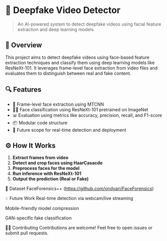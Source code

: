 # 🧠 Deepfake Video Detector

> An AI-powered system to detect deepfake videos using facial feature extraction and deep learning models.

## 📌 Overview

This project aims to detect deepfake videos using face-based feature extraction techniques and classify them using deep learning models like ResNeXt-101. It leverages frame-level face extraction from video files and evaluates them to distinguish between real and fake content.

## 🔍 Features

- 🎥 Frame-level face extraction using MTCNN
- 🧑‍💻 Face classification using ResNeXt-101 pretrained on ImageNet
- 📊 Evaluation using metrics like accuracy, precision, recall, and F1-score
- 📦 Modular code structure
- 🚀 Future scope for real-time detection and deployment


## ⚙️ How It Works

1. **Extract frames from video**
2. **Detect and crop faces using HaarCasacde**
3. **Preprocess faces for the model**
4. **Run inference with ResNeXt-101**
5. **Output the prediction (Real or Fake)**

🔬 Dataset
FaceForensics++ (https://github.com/ondyari/FaceForensics)

💡 Future Work
Real-time detection via webcam/live streaming

Mobile-friendly model compression

GAN-specific fake classification

🙋‍♀️ Contributing
Contributions are welcome! Feel free to open issues or submit pull requests.



